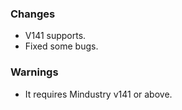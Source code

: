 ### Changes

- V141 supports.
- Fixed some bugs.

### Warnings

- It requires Mindustry v141 or above.
